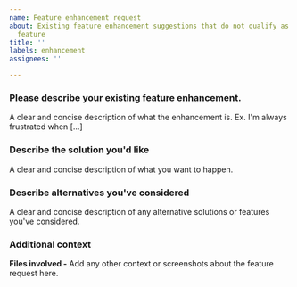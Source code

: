 ```yaml
---
name: Feature enhancement request
about: Existing feature enhancement suggestions that do not qualify as a bug or new
  feature
title: ''
labels: enhancement
assignees: ''

---
```


### Please describe your existing feature enhancement.
A clear and concise description of what the enhancement is. Ex. I'm always frustrated when [...]

### Describe the solution you'd like
A clear and concise description of what you want to happen.

### Describe alternatives you've considered
A clear and concise description of any alternative solutions or features you've considered.

### Additional context
**Files involved -**
Add any other context or screenshots about the feature request here.
